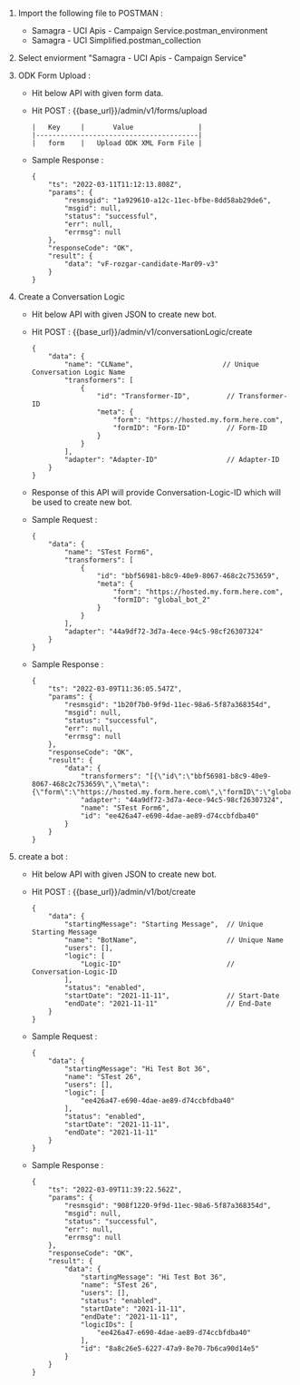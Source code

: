 1. Import the following file to POSTMAN :
    * Samagra - UCI Apis - Campaign Service.postman_environment 
    * Samagra - UCI Simplified.postman_collection

2. Select enviorment "Samagra - UCI Apis - Campaign Service"

3. ODK Form Upload :
    * Hit below API with given form data.
    * Hit POST : {{base_url}}/admin/v1/forms/upload  
        ```
        |   Key     |       Value                |  
        |----------------------------------------|  
        |   form    |   Upload ODK XML Form File |
        ```

    * Sample Response :
        ```
        {
            "ts": "2022-03-11T11:12:13.808Z",
            "params": {
                "resmsgid": "1a929610-a12c-11ec-bfbe-8dd58ab29de6",
                "msgid": null,
                "status": "successful",
                "err": null,
                "errmsg": null
            },
            "responseCode": "OK",
            "result": {
                "data": "vF-rozgar-candidate-Mar09-v3"
            }
        }
        ```


4. Create a Conversation Logic
    * Hit below API with given JSON to create new bot.

    * Hit POST : {{base_url}}/admin/v1/conversationLogic/create
        ```
        {
            "data": {
                "name": "CLName",                      // Unique Conversation Logic Name
                "transformers": [
                    {
                        "id": "Transformer-ID",         // Transformer-ID
                        "meta": {
                            "form": "https://hosted.my.form.here.com",
                            "formID": "Form-ID"         // Form-ID
                        }
                    }
                ],
                "adapter": "Adapter-ID"                 // Adapter-ID
            }
        }
        ```

    * Response of this API will provide Conversation-Logic-ID which will be used to create new bot.

    * Sample Request :
        ```
        {
            "data": {
                "name": "STest Form6",
                "transformers": [
                    {
                        "id": "bbf56981-b8c9-40e9-8067-468c2c753659",
                        "meta": {
                            "form": "https://hosted.my.form.here.com",
                            "formID": "global_bot_2"
                        }
                    }
                ],
                "adapter": "44a9df72-3d7a-4ece-94c5-98cf26307324"
            }
        }
        ```

    * Sample Response :
        ```
        {
            "ts": "2022-03-09T11:36:05.547Z",
            "params": {
                "resmsgid": "1b20f7b0-9f9d-11ec-98a6-5f87a368354d",
                "msgid": null,
                "status": "successful",
                "err": null,
                "errmsg": null
            },
            "responseCode": "OK",
            "result": {
                "data": {
                    "transformers": "[{\"id\":\"bbf56981-b8c9-40e9-8067-468c2c753659\",\"meta\":{\"form\":\"https://hosted.my.form.here.com\",\"formID\":\"global_bot_2\"}}]",
                    "adapter": "44a9df72-3d7a-4ece-94c5-98cf26307324",
                    "name": "STest Form6",
                    "id": "ee426a47-e690-4dae-ae89-d74ccbfdba40"
                }
            }
        }
        ```


5. create a bot :
    * Hit below API with given JSON to create new bot.

    * Hit POST : {{base_url}}/admin/v1/bot/create
        ```
        {
            "data": {
                "startingMessage": "Starting Message",  // Unique Starting Message
                "name": "BotName",                      // Unique Name
                "users": [],
                "logic": [
                    "Logic-ID"                          // Conversation-Logic-ID
                ],
                "status": "enabled",
                "startDate": "2021-11-11",              // Start-Date
                "endDate": "2021-11-11"                 // End-Date
            }
        }
        ```

    * Sample Request :
        ```
        {
            "data": {
                "startingMessage": "Hi Test Bot 36",
                "name": "STest 26",
                "users": [],
                "logic": [
                    "ee426a47-e690-4dae-ae89-d74ccbfdba40"
                ],
                "status": "enabled",
                "startDate": "2021-11-11",
                "endDate": "2021-11-11"
            }
        }
        ```

    * Sample Response :
        ```
        {
            "ts": "2022-03-09T11:39:22.562Z",
            "params": {
                "resmsgid": "908f1220-9f9d-11ec-98a6-5f87a368354d",
                "msgid": null,
                "status": "successful",
                "err": null,
                "errmsg": null
            },
            "responseCode": "OK",
            "result": {
                "data": {
                    "startingMessage": "Hi Test Bot 36",
                    "name": "STest 26",
                    "users": [],
                    "status": "enabled",
                    "startDate": "2021-11-11",
                    "endDate": "2021-11-11",
                    "logicIDs": [
                        "ee426a47-e690-4dae-ae89-d74ccbfdba40"
                    ],
                    "id": "8a8c26e5-6227-47a9-8e70-7b6ca90d14e5"
                }
            }
        }
        ```


    
